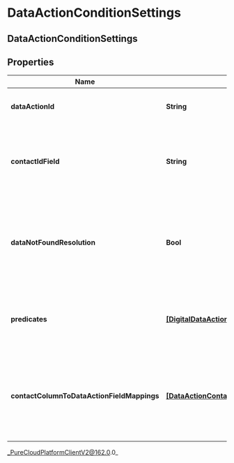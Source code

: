 # DataActionConditionSettings

## DataActionConditionSettings

## Properties

|Name | Type | Description | Notes|
|------------ | ------------- | ------------- | -------------|
| **dataActionId** | **String** | The Data Action Id to use for this condition. | |
| **contactIdField** | **String** | The input field from the data action that the contactId will be passed into. | [optional] |
| **dataNotFoundResolution** | **Bool** | The result of this condition if the data action returns a result indicating there was no data. | |
| **predicates** | [**[DigitalDataActionConditionPredicate]**](DigitalDataActionConditionPredicate) | A list of predicates defining the comparisons to use for this condition. | [optional] |
| **contactColumnToDataActionFieldMappings** | [**[DataActionContactColumnFieldMapping]**](DataActionContactColumnFieldMapping) | A list of mappings defining which contact data fields will be passed to which data action input fields. | [optional] |



_PureCloudPlatformClientV2@162.0.0_
